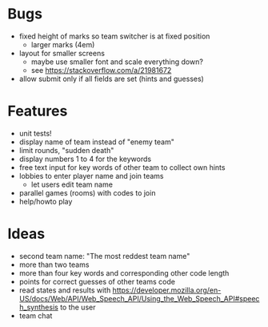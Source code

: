 Bugs
====

- fixed height of marks so team switcher is at fixed position
    - larger marks (4em)
- layout for smaller screens
    - maybe use smaller font and scale everything down?
    - see https://stackoverflow.com/a/21981672
- allow submit only if all fields are set (hints and guesses)

Features
========

- unit tests!
- display name of team instead of "enemy team"
- limit rounds, "sudden death"
- display numbers 1 to 4 for the keywords
- free text input for key words of other team to collect own hints
- lobbies to enter player name and join teams
    - let users edit team name
- parallel games (rooms) with codes to join
- help/howto play

Ideas
=====

- second team name: "The most reddest team name"
- more than two teams
- more than four key words and corresponding other code length
- points for correct guesses of other teams code
- read states and results with https://developer.mozilla.org/en-US/docs/Web/API/Web_Speech_API/Using_the_Web_Speech_API#speech_synthesis to the user
- team chat
